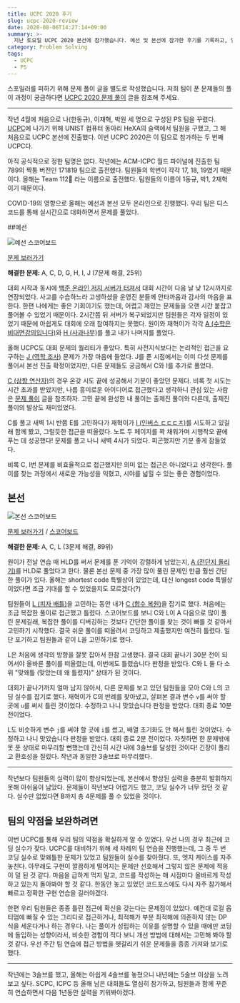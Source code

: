 ```yaml
---
title: UCPC 2020 후기
slug: ucpc-2020-review
date: 2020-08-06T14:27:14+09:00
summary: >-
  지난 토요일 UCPC 2020 본선에 참가했습니다. 예선 및 본선에 참가한 후기를 기록하고, 앞으로 팀의 약점을 어떻게 보완해 나갈지에 대해 이야기합니다.
category: Problem Solving
tags:
  - UCPC
  - PS
---
```


스포일러를 피하기 위해 문제 풀이 글을 별도로 작성했습니다. 저희 팀이 푼 문제들의 풀이 과정이 궁금하다면 [UCPC 2020 문제 풀이](/ucpc-2020-solutions) 글을 참조해 주세요.

---

작년 4월에 처음으로 나(한동규), 이재혁, 박원 세 명으로 구성된 PS 팀을 꾸렸다. [UCPC](http://ucpc.me/)에 나가기 위해 UNIST 컴퓨터 동아리 HeXA의 슬랙에서 팀원을 구했고, 그 해 처음으로 UCPC 본선에 진출했다. 이번 UCPC 2020은 이 팀으로 참가하는 두 번째 UCPC다.

아직 공식적으로 정한 팀명은 없다. 작년에는 ACM-ICPC 월드 파이널에 진출한 팀 789의 짝퉁 버전인 171819 팀으로 출전했다. 팀원들의 학번이 각각 17, 18, 19였기 때문이다. 올해는 Team 112🚨 라는 이름으로 출전했다. 팀원들의 이름이 1동규, 박1, 2재혁이기 때문이다.

COVID-19의 영향으로 올해는 예선과 본선 모두 온라인으로 진행했다. 우리 팀은 디스코드를 통해 실시간으로 대화하면서 문제를 풀었다.

##예선

![예선 스코어보드](quals-scoreboard.png)

[문제 보러가기](https://www.acmicpc.net/category/detail/2270)

**해결한 문제:** A, C, D, G, H, I, J (7문제 해결, 25위)

대회 시작과 동시에 [백준 온라인 저지 서버가 터져서](https://www.acmicpc.net/blog/view/94) 대회 시간이 다음 날 낮 12시까지로 연장되었다. 사고를 수습하느라 고생하셨을 운영진 분들께 안타까움과 감사의 마음을 표한다. 한편 나에게는 좋은 기회이기도 했는데, 어렵고 재밌는 문제들을 오랜 시간 붙잡고 풀어볼 수 있었기 때문이다. 2시간쯤 뒤 서버가 복구되었지만 팀원들은 각자 일정이 있었기 때문에 아쉽게도 대회에 오래 참여하지는 못했다. 원이와 재혁이가 각각 [A (수학은 비대면강의입니다)](https://www.acmicpc.net/problem/19532)와 [H (사과나무)](https://www.acmicpc.net/problem/19539)를 풀고 내가 나머지를 풀었다.

올해 UCPC도 대회 문제의 퀄리티가 좋았다. 특히 사전지식보다는 논리적인 접근을 요구하는 [J (역학 조사)](https://www.acmicpc.net/problem/19541) 문제가 가장 마음에 들었다. J를 푼 시점에서는 이미 다섯 문제를 풀어서 본선 진출 확정이었지만, 다른 문제들도 궁금해서 C와 I를 추가로 풀었다.

[C (삼항 연산자)](https://www.acmicpc.net/problem/19534)의 경우 온갖 시도 끝에 성공해서 기분이 좋았던 문제다. 비록 첫 시도는 시간 초과를 받았지만, 나름 흥미로운 아이디어로 접근했다고 생각하니 관심 있는 사람은 [문제 풀이](/ucpc-2020-solutions) 글을 참조하자. 고민 끝에 완성한 내 풀이는 출제진 풀이와 다른데, 출제진 풀이의 발상도 재미있었다.

C를 풀고 새벽 1시 반쯤 E를 고민하다가 재혁이가 [I (인버스 ㄷㄷㄷㅈ)](https://www.acmicpc.net/problem/19540)를 시도하고 있길래 함께 봤고, 그럴듯한 접근을 떠올렸다. 노트 두 페이지를 꽉 채워가며 시행착오 끝에 푸는 데 성공했다! 문제를 풀고 나니 새벽 4시가 되었다. 피곤했지만 기분 좋게 잠들었다.

비록 C, I번 문제를 비효율적으로 접근했지만 의미 없는 접근은 아니었다고 생각한다. 풀이를 찾는 과정에서 새로운 가능성을 익혔고, 시야를 넓힐 수 있는 좋은 경험이었다.

## 본선

![본선 스코어보드](finals-scoreboard.png)

[문제 보러가기](https://www.acmicpc.net/category/detail/2272) / [스코어보드](https://ucpc.acmicpc.net/contest/scoreboard/524)

**해결한 문제:** A, C, L (3문제 해결, 89위)

원이가 전날 연습 때 HLD를 써서 문제를 푼 기억이 강렬하게 남았는지, [A (전단지 돌리기)](https://www.acmicpc.net/problem/19542)를 HLD로 풀었다고 한다. 물론 본선 문제 중 가장 많이 풀린 문제인 만큼 훨씬 간단한 풀이가 있다. 올해는 shortest code 특별상이 있었는데, 대신 longest code 특별상이었다면 조금 기대를 할 수 있었을지도 모르겠다(?)

팀원들이 [L (피자 배틀)](https://www.acmicpc.net/problem/19553)을 고민하는 동안 내가 [C (함수 복원)](https://www.acmicpc.net/problem/19544)을 잡기로 했다. 처음에는 조금 복잡한 풀이로 접근했고 틀렸다. 스코어보드를 보니 C와 L이 A 다음으로 많이 풀린 문제길래, 복잡한 풀이를 디버깅하는 것보다 간단한 풀이를 찾는 것이 빠를 것 같아서 고민하기 시작했다. 결국 쉬운 풀이를 떠올려서 코딩하고 제출했지만 여전히 틀렸다. 일단 포기하고 팀원들과 같이 L을 고민하기로 했다.

L은 처음에 생각의 방향을 잘못 잡아서 한참 고생했다. 결국 대회 끝나기 30분 전이 되어서야 올바른 풀이를 떠올렸는데, 이번에도 틀렸습니다 판정을 받았다. C와 L 둘 다 소위 "맞왜틀 (맞았는데 왜 틀렸지)" 상태가 된 것이다.

대회가 끝나기까지 얼마 남지 않아서, 다른 문제를 보고 있던 팀원들을 모아 C와 L의 코딩 실수를 잡기로 했다. 재혁이가 C의 반례를 찾아냈고, 살펴본 결과 변수 `v`를 써야 할 곳에 `u`를 써서 틀린 것이었다. 수정하고 나니 맞았습니다 판정을 받았다. 대회 종료 10분 전이었다.

L도 비슷하게 변수 `j`를 써야 할 곳에 `i`를 썼고, 배열 초기화도 안 해서 틀린 것이었다. 수정하고 나니 맞았습니다 판정을 받았다. 대회 종료 2분 전이었다. 자칫하면 한 문제밖에 못 푼 상태로 마무리할 뻔했는데 간신히 시간 내에 3솔브를 달성한 것이다! 긴장이 풀리고 환호성을 질렀다. 작년과 동일한 3솔브로 마무리했다.

---

작년보다 팀원들의 실력이 많이 향상되었는데, 본선에서 향상된 실력을 충분히 발휘하지 못해 아쉬움이 남았다. 문제들이 작년보다 어렵기도 했고, 코딩 실수가 너무 컸던 것 같다. 실수만 없었다면 B까지 총 4문제를 풀 수 있었을 것이다.

## 팀의 약점을 보완하려면

이번 UCPC를 통해 우리 팀의 약점을 확실하게 알 수 있었다. 우선 나의 경우 최근에 코딩 실수가 잦다. UCPC를 대비하기 위해 세 차례의 팀 연습을 진행했는데, 그 중 두 번 코딩 실수로 맞왜틀한 문제가 있었고 팀원들이 실수를 찾아줬다. 또, 엣지 케이스를 자주 놓친다. 아무래도 구현이 깔끔하게 떨어지는 문제만 선호해서 그렇지 않은 문제에 적응이 덜 된 것 같다. 마음을 급하게 먹지 말고, 코드를 작성하는 매 시점마다 올바르게 작성하고 있는지 돌아봐야 할 것 같다. 한동안 놓고 있었던 코드포스에도 다시 자주 참가해서 빠르고 정확한 구현 연습을 길러야겠다.

한편 우리 팀원들은 종종 틀린 접근에 확신을 갖는다는 문제점이 있었다. 예컨대 로컬 옵티멈에 빠질 수 있는 그리디로 접근하거나, 최적해가 부분 최적해에 의존하지 않는 DP식을 세운다거나 하는 경우다. 나는 풀이가 성립하는 이유를 설명할 수 있을 때에만 코딩에 돌입하는 성향이라서, 비슷한 경험이 적다 보니 개선 방법에 대해서는 고민해 봐야 할 것 같다. 우선 주간 팀 연습에 접근 방법을 헷갈리기 쉬운 문제들을 종종 가져와 보기로 했다.

---

작년에는 3솔브를 했고, 올해는 아쉽게 4솔브를 놓쳤으니 내년에는 5솔브 이상을 노려 보고 싶다. SCPC, ICPC 등 올해 남은 대회들도 열심히 참가하고, 팀원들과 함께 꾸준히 연습하면서 다음 1년동안 실력을 키워봐야겠다.
